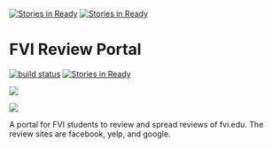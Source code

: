 [![Stories in Ready](https://badge.waffle.io/wordyallen/fvi-reviews.png?label=ready&title=Ready)](https://waffle.io/wordyallen/fvi-reviews)
[![Stories in Ready](https://badge.waffle.io/wordyallen/fvi-reviews.png?label=ready&title=Ready)](https://waffle.io/wordyallen/fvi-reviews)
# FVI Review Portal

[![build status](https://img.shields.io/travis/reactjs/redux/master.svg?style=flat-square)](https://travis-ci.org/reactjs/redux) [![Stories in Ready](https://badge.waffle.io/wordyallen/fvi-reviews.png?label=ready&title=Ready)](http://waffle.io/wordyallen/fvi-reviews)

![](http://www.fvi.edu/wp-content/themes/fvi/images/fvi-logo.png)

![](http://eaglesmiles.com/Portals/0/WebSitesCreative_PostIt/693/d35e1ff5-f132-4fa4-ba3c-7a87e8579898.jpg)

A portal for FVI students to review and spread reviews of fvi.edu. The review sites are facebook, yelp, and google.
